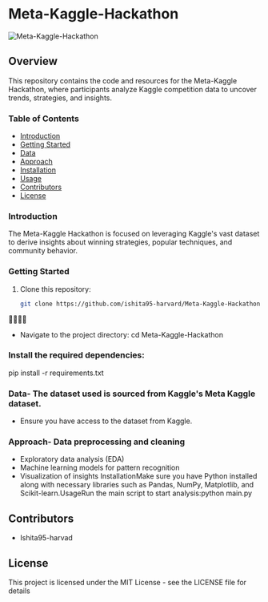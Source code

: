 # Meta-Kaggle-Hackathon

![Meta-Kaggle-Hackathon](header(14)-image.png)

## Overview
This repository contains the code and resources for the Meta-Kaggle Hackathon, where participants analyze Kaggle competition data to uncover trends, strategies, and insights.

### Table of Contents
- [Introduction](#introduction)
- [Getting Started](#getting-started)
- [Data](#data)
- [Approach](#approach)
- [Installation](#installation)
- [Usage](#usage)
- [Contributors](#contributors)
- [License](#license)

### Introduction
The Meta-Kaggle Hackathon is focused on leveraging Kaggle's vast dataset to derive insights about winning strategies, popular techniques, and community behavior.

### Getting Started
1. Clone this repository:
   ```sh
   git clone https://github.com/ishita95-harvard/Meta-Kaggle-Hackathon.git


- Navigate to the project directory:
cd Meta-Kaggle-Hackathon
### Install the required dependencies:
pip install -r requirements.txt

### Data- The dataset used is sourced from Kaggle's Meta Kaggle dataset.
- Ensure you have access to the dataset from Kaggle.
 
### Approach- Data preprocessing and cleaning
- Exploratory data analysis (EDA)
- Machine learning models for pattern recognition
- Visualization of insights
InstallationMake sure you have Python installed along with necessary libraries such as Pandas, NumPy, Matplotlib, and Scikit-learn.UsageRun the main script to start analysis:python main.py

## Contributors
- Ishita95-harvad

## License
This project is licensed under the MIT License - see the LICENSE file for details
